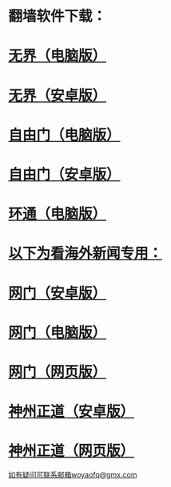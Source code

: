 # 翻墙软件下载：
# <a href="https://github.com/woyaofq/xz/raw/master/u1902.exe">无界（电脑版）
# <a href="https://github.com/woyaofq/xz/raw/master/um4.6.apk">无界（安卓版）
# <a href="https://github.com/woyaofq/xz/raw/master/fg769p.exe">自由门（电脑版）
# <a href="https://github.com/woyaofq/xz/raw/master/fgma.apk">自由门（安卓版）
# <a href="https://raw.githubusercontent.com/opipe/up/master/oPipe.zip">环通（电脑版）
# 以下为看海外新闻专用：
# <a href="https://raw.githubusercontent.com/opipe/up/master/oGatea.apk">网门（安卓版）
# <a href="https://raw.githubusercontent.com/opipe/up/master/oGate.zip">网门（电脑版）
# <a href="https://github.com/odoor2/oo/blob/master/README.md">网门（网页版）
# <a href="https://raw.githubusercontent.com/SzzdOgate/update/master/extras/SzzdOgate.apk?fldfh2">神州正道（安卓版）
# <a href="https://raw.githubusercontent.com/hxrfvz257/www/master/szzd/szzdogate.rar?fldfh2">神州正道（网页版）
<p>如有疑问可联系邮箱woyaofq@gmx.com</p>
